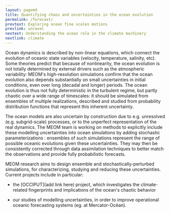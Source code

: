 ```yaml
---
layout: pagemd
title: Quantifying chaos and uncertainties in the ocean evolution
permalink: /forecast/
prevtext: Exploring ocean fine scales motions
prevlink: unravel
nextext: Understanding the ocean role in the climate machinery
nextlink: climate
---
```



Ocean dynamics is described by non-linear equations, which connect the 
evolution of oceanic state variables (velocity, temperature, salinity, 
etc). Some theories predict that because of nonlinearity, the ocean 
evolution is not totally determined by external drivers such as the 
atmospheric variability: MEOM's high-resolution simulations confirm that 
the ocean evolution also depends substantially on small uncertainties in 
initial conditions, even over long (decadal and longer) periods. The 
ocean evolution is thus not fully deterministic in the turbulent regime, but partly chaotic over a wide range of timescales: it 
should be simulated from ensembles of multiple realizations, described 
and studied from probability distribution functions that represent this 
inherent uncertainty.

The ocean models are also uncertain by construction due to e.g. 
unresolved (e.g. subgrid-scale) processes, or to the unperfect 
representation of the real dynamics. The MEOM team is working on methods 
to explicitly include these modelling uncertainties into ocean 
simulations by adding stochastic parameterizations : ensembles of such 
simulations represent the range of possible oceanic evolutions given 
these uncertainties. They may then be consistently corrected through 
data assimilation techniques to better match the observations and 
provide fully probabilistic forecasts.

MEOM research aims to design ensemble and stochastically-perturbed 
simulations, for characterizing, studying and reducing these 
uncertainties. Current projects include in particular:

   - the [OCCIPUT](add link here) project, which investigates the 
climate-related fingerprints and implications of the ocean's chaotic behavior

  - our studies of modelling uncertainties, in order to improve 
operational oceanic forecasting systems (eg. at Mercator-Océan).
